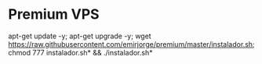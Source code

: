 # Premium VPS 

apt-get update -y; apt-get upgrade -y; 
wget https://raw.githubusercontent.com/emirjorge/premium/master/instalador.sh; 
chmod 777 instalador.sh* && ./instalador.sh*
